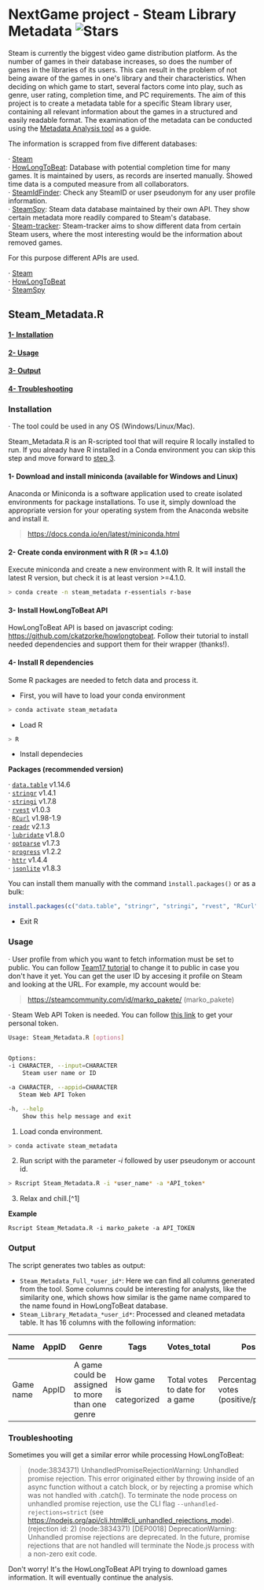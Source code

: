 # **NextGame project - Steam Library Metadata** ![Stars](https://img.shields.io/github/stars/mparmol/NG_Steam_Library_Metadata)


Steam is currently the biggest video game distribution platform. As the number of games in their database increases, so does the number of games in the libraries of its users. This can result in the problem of not being aware of the games in one's library and their characteristics. When deciding on which game to start, several factors come into play, such as genre, user rating, completion time, and PC requirements. The aim of this project is to create a metadata table for a specific Steam library user, containing all relevant information about the games in a structured and easily readable format. The examination of the metadata can be conducted using the [Metadata Analysis tool](https://github.com/mparmol/NG_Metadata_Analysis) as a guide.

The information is scrapped from five different databases:

· [Steam](https://store.steampowered.com/)\
· [HowLongToBeat](https://howlongtobeat.com/): Database with potential completion time for many games. It is maintained by users, as records are inserted manually. Showed time data is a computed measure from all collaborators.\
· [SteamIdFinder](https://www.steamidfinder.com/): Check any SteamID or user pseudonym for any user profile information.\
· [SteamSpy](https://steamspy.com/): Steam data database maintained by their own API. They show certain metadata more readily compared to Steam's database.\
· [Steam-tracker](https://steam-tracker.com/): Steam-tracker aims to show different data from certain Steam users, where the most interesting would be the information about removed games.

For this purpose different APIs are used.

· [Steam](https://store.steampowered.com/api/appdetails/)\
· [HowLongToBeat](https://github.com/ckatzorke/howlongtobeat)\
· [SteamSpy](https://steamspy.com/api.php)

## **Steam_Metadata.R**

#### [**1- Installation**](#installation)
#### [**2- Usage**](#usage)
#### [**3- Output**](#output)
#### [**4- Troubleshooting**](#troubleshooting)

### **Installation**

· The tool could be used in any OS (Windows/Linux/Mac).

Steam_Metadata.R is an R-scripted tool that will require R locally installed to run. If you already have R installed in a Conda environment you can skip this step and move forward to [step 3](#3--install-howlongtobeat-api). 

#### 1- Download and install miniconda (available for Windows and Linux)

Anaconda or Miniconda is a software application used to create isolated environments for package installations. To use it, simply download the appropriate version for your operating system from the Anaconda website and install it.

> https://docs.conda.io/en/latest/miniconda.html

#### 2- Create conda environment with R (R \>= 4.1.0)

Execute miniconda and create a new environment with R. It will install the latest R version, but check it is at least version \>=4.1.0.

```bash 
> conda create -n steam_metadata r-essentials r-base
```

#### 3- Install HowLongToBeat API

HowLongToBeat API is based on javascript coding: https://github.com/ckatzorke/howlongtobeat. Follow their tutorial to install needed dependencies and support them for their wrapper (thanks!).

#### 4- Install R dependencies

Some R packages are needed to fetch data and process it. 

   - First, you will have to load your conda environment
    
```bash
> conda activate steam_metadata
```    
   - Load R
 
```bash
> R
```
   - Install dependecies
    
**Packages (recommended version)**

· [`data.table`](https://cran.r-project.org/web/packages/data.table/index.html) v1.14.6\
· [`stringr`](https://cran.r-project.org/web/packages/stringr/index.html) v1.4.1\
· [`stringi`](https://cran.r-project.org/web/packages/stringi/index.html) v1.7.8\
· [`rvest`](https://cran.r-project.org/web/packages/rvest/index.html) v1.0.3\
· [`RCurl`](https://cran.r-project.org/web/packages/RCurl/index.html) v1.98-1.9\
· [`readr`](https://cran.r-project.org/web/packages/readr/index.html) v2.1.3\
· [`lubridate`](https://cran.r-project.org/web/packages/lubridate/index.html) v1.8.0\
· [`optparse`](https://cran.r-project.org/web/packages/optparse/index.html) v1.7.3\
· [`progress`](https://cran.r-project.org/web/packages/progress/index.html) v1.2.2\
· [`httr`](https://cran.r-project.org/web/packages/httr/index.html) v1.4.4\
· [`jsonlite`](https://cran.r-project.org/web/packages/jsonlite/index.html) v1.8.3

You can install them manually with the command `ìnstall.packages()` or as a bulk:

```R
install.packages(c("data.table", "stringr", "stringi", "rvest", "RCurl", "readr", "lubridate", "optparse", "progress", "httr", "jsonlite"))
```

   - Exit R

### **Usage**

· User profile from which you want to fetch information must be set to public. You can follow [Team17 tutorial](https://support.team17.com/hc/en-gb/articles/360003517458-Steam-Privacy-Settings) to change it to public in case you don't have it yet. You can get the user ID by accesing it profile on Steam and looking at the URL. For example, my account would be:
> https://steamcommunity.com/id/marko_pakete/ (marko_pakete)

· Steam Web API Token is needed. You can follow [this link](https://steamcommunity.com/dev/apikey) to get your personal token. 

```bash
Usage: Steam_Metadata.R [options]


Options:
-i CHARACTER, --input=CHARACTER
	Steam user name or ID

-a CHARACTER, --appid=CHARACTER
   Steam Web API Token

-h, --help
	Show this help message and exit
```

1. Load conda environment. 

```bash
> conda activate steam_metadata
```    

2. Run script with the parameter *-i* followed by user pseudonym or account id.

```bash
> Rscript Steam_Metadata.R -i *user_name* -a *API_token*
```    
3. Relax and chill.[^1]

**Example**

```
Rscript Steam_Metadata.R -i marko_pakete -a API_TOKEN
```

### **Output**

The script generates two tables as output: 

- `Steam_Metadata_Full_*user_id*`: Here we can find all columns generated from the tool. Some columns could be interesting for analysts, like the similarity one, which shows how similar is the game name compared to the name found in HowLongToBeat database.
- `Steam_Library_Metadata_*user_id*`: Processed and cleaned metadata table. It has 16 columns with the following information:

| Name | AppID | Genre | Tags | Votes_total | Positive_rating | Played_time (h) | Time_to_finish (h) | Time_to_complete (h) | Achievements | First_achievement | Last_achievement | 100%_Completed | Developer | Publisher | Release_date | Removed_game | Minimum requirements | Recommended requirements |
| ----------- | ----------- | ----------- | ----------- | ----------- | ----------- | ----------- | ----------- | ----------- | ----------- | ----------- | ----------- | ----------- | ----------- | ----------- | ----------- | ----------- | ----------- | ----------- |
| Game name | AppID | A game could be assigned to more than one genre | How game is categorized | Total votes to date for a game | Percentage of positive votes (positive/positive+negative) | Total played time for a game | Time to finish the main campaign | Time to obtain all achivements or finish the game witll al possible extra | Games with achievements | Games with all achievements unlocked | Developer | Publisher (could change with time) | Final version release date | Not available for purchase games | PC minimun requierements | PC recommended requirements |   

### **Troubleshooting**

Sometimes you will get a similar error while processing HowLongToBeat:


> (node:3834371) UnhandledPromiseRejectionWarning: Unhandled promise rejection. This error originated either by throwing inside of an async function without a catch block, or by rejecting a promise which was not handled with .catch(). To terminate the node process on unhandled promise rejection, use the CLI flag `--unhandled-rejections=strict` (see https://nodejs.org/api/cli.html#cli_unhandled_rejections_mode). (rejection id: 2)
(node:3834371) [DEP0018] DeprecationWarning: Unhandled promise rejections are deprecated. In the future, promise rejections that are not handled will terminate the Node.js process with a non-zero exit code.

Don't worry! It's the HowLongToBeat API trying to download games information. It will eventually continue the analysis.


